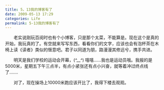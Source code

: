 ```yaml
---
title: 5，13我的博客有了
date: 2009-05-13 17:29
categories: Life
permalink: 5-13我的博客有了
---
```


　　老实说刚玩百阅时也有个小博客，只是那个太菜，不能算是。现在这个是真的开始，我玩真的了。有空就来写写东西，看看你们的文字，应该也会有泡杯茶在木椅上读《读者》类似的惬意吧。君子以同道为朋，路漫漫其修远兮，携手共进。

　　明天是我们学校的运动会开幕，(*^__^*) 嘻嘻……我也是运动员哦。我报的是5000米，星期五下午三点半，有点小紧张还有点小兴奋，就等着冲过终点线了.......

　　对了，现在操场上10000米跑应该开比了，我得下楼去观观。
